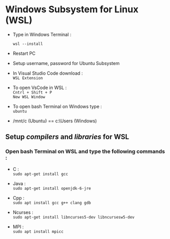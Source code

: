 # Windows Subsystem for Linux (WSL)

- Type in Windows Terminal :

  `wsl --install`

- Restart PC

- Setup username, password for Ubuntu Subsystem

- In Visual Studio Code download : <br>
  `WSL Extension`

- To open VsCode in WSL : <br>
 `Cntrl + Shift + P` <br>
 `New WSL Window`

- To open bash Terminal on Windows type : <br>
 `ubuntu`
- /mnt/c (Ubuntu) == c:\Users (Windows)

## Setup *compilers* and *libraries* for WSL
### Open **bash Terminal** on WSL and type the following commands :
- C : <br>
 `sudo apt-get install gcc`

- Java : <br>
 `sudo apt-get install openjdk-6-jre`

- Cpp : <br>
 `sudo apt install gcc g++ clang gdb`

- Ncurses : <br>
 `sudo apt-get install libncurses5-dev libncursesw5-dev`
 
- MPI : <br>
 `sudo apt install mpicc`
